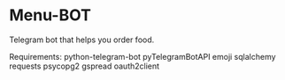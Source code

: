 # Menu-BOT
Telegram bot that helps you order food.

Requirements:
python-telegram-bot
pyTelegramBotAPI
emoji
sqlalchemy
requests
psycopg2
gspread
oauth2client
